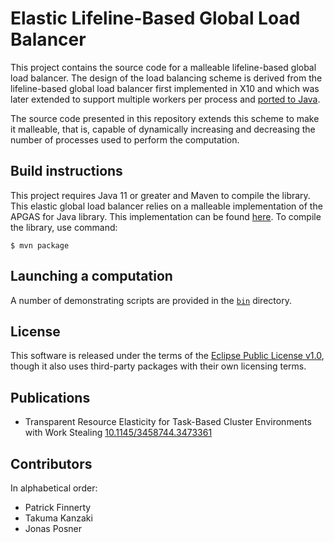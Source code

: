 # Elastic Lifeline-Based Global Load Balancer

This project contains the source code for a malleable lifeline-based global load balancer.
The design of the load balancing scheme is derived from the lifeline-based global load balancer first implemented in X10 and which was later extended to support multiple workers per process and [ported to Java](https://github.com/handist/JavaGLB).

The source code presented in this repository extends this scheme to make it malleable, that is, capable of dynamically increasing and decreasing the number of processes used to perform the computation.

## Build instructions

This project requires Java 11 or greater and Maven to compile the library.
This elastic global load balancer relies on a malleable implementation of the APGAS for Java library. This implementation can be found [here](https://github.com/projectwagomu/apgas). To compile the library, use command:

```
$ mvn package
```

## Launching a computation

A number of demonstrating scripts are provided in the [`bin`](bin) directory.

## License

This software is released under the terms of the [Eclipse Public License v1.0](LICENSE.txt), though it also uses third-party packages with their own licensing terms.

## Publications

- Transparent Resource Elasticity for Task-Based Cluster Environments with Work Stealing [10.1145/3458744.3473361](https://doi.org/10.1145/3458744.3473361)

## Contributors

In alphabetical order:

- Patrick Finnerty
- Takuma Kanzaki
- Jonas Posner
